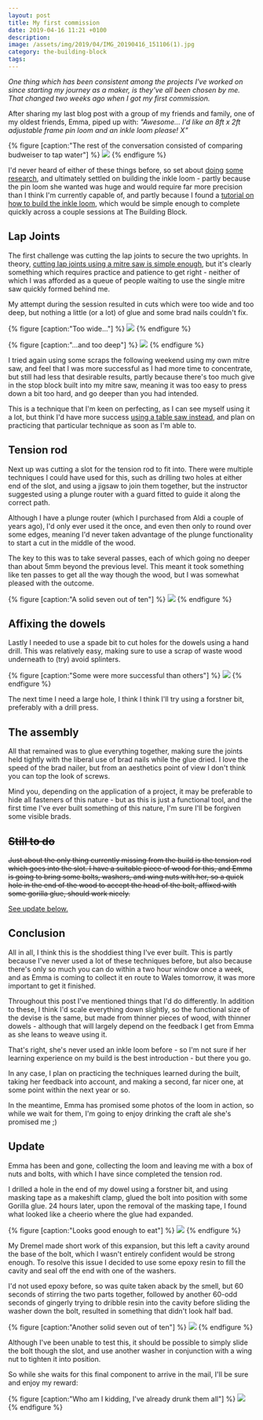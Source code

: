 ```yaml
---
layout: post
title: My first commission
date: 2019-04-16 11:21 +0100
description: 
image: /assets/img/2019/04/IMG_20190416_151106(1).jpg
category: the-building-block
tags: 
---
```

<p class="intro"><em><span class="dropcap">O</span>ne thing which has been consistent among the projects I've worked on since starting my journey as a maker, is they've all been chosen by me. That changed two weeks ago when I got my first commission.</em></p>

After sharing my last blog post with a group of my friends and family, one of my oldest friends, Emma, piped up with: _"Awesome... I'd like an 8ft x 2ft adjustable frame pin loom and an inkle loom please! X"_

{% figure [caption:"The rest of the conversation consisted of comparing budweiser to tap water"] %}
  ![](/assets/img/2019/04/Screenshot_20190416-113418(1).png) 
{% endfigure %}

I'd never heard of either of these things before, so set about [doing](https://www.youtube.com/watch?v=QU3SvEpl0Hc) [some](https://www.youtube.com/watch?v=2yy6saHjqC4) [research](https://www.youtube.com/watch?v=bMUxG4W4_tM), and ultimately settled on building the inkle loom - partly because the pin loom she wanted was huge and would require far more precision than I think I'm currently capable of, and partly because I found a [tutorial on how to build the inkle loom](https://makezine.com/2011/09/29/how_to_build_an_inkle_loom/), which would be simple enough to complete quickly across a couple sessions at The Building Block.

## Lap Joints

The first challenge was cutting the lap joints to secure the two uprights. In theory, [cutting lap joints using a mitre saw is simple enough](https://www.youtube.com/watch?v=bKGSZe8mbiQ), but it's clearly something which requires practice and patience to get right - neither of which I was afforded as a queue of people waiting to use the single mitre saw quickly formed behind me.

My attempt during the session resulted in cuts which were too wide and too deep, but nothing a little (or a lot) of glue and some brad nails couldn't fix.

{% figure [caption:"Too wide..."] %}
  ![](/assets/img/2019/04/IMG_20190416_150911(1).jpg) 
{% endfigure %}

{% figure [caption:"...and too deep"] %}
  ![](/assets/img/2019/04/IMG_20190416_150946(1).jpg) 
{% endfigure %}

I tried again using some scraps the following weekend using my own mitre saw, and feel that I was more successful as I had more time to concentrate, but still had less that desirable results, partly because there's too much give in the stop block built into my mitre saw, meaning it was too easy to press down a bit too hard, and go deeper than you had intended.

This is a technique that I'm keen on perfecting, as I can see myself using it a lot, but think I'd have more success [using a table saw instead](https://www.youtube.com/watch?v=MtAnTaHVYSo), and plan on practicing that particular technique as soon as I'm able to.

## Tension rod

Next up was cutting a slot for the tension rod to fit into. There were multiple techniques I could have used for this, such as drilling two holes at either end of the slot, and using a jigsaw to join them together, but the instructor suggested using a plunge router with a guard fitted to guide it along the correct path.

Although I have a plunge router (which I purchased from Aldi a couple of years ago), I'd only ever used it the once, and even then only to round over some edges, meaning I'd never taken advantage of the plunge functionality to start a cut in the middle of the wood.

The key to this was to take several passes, each of which going no deeper than about 5mm beyond the previous level. This meant it took something like ten passes to get all the way though the wood, but I was somewhat pleased with the outcome.

{% figure [caption:"A solid seven out of ten"] %}
  ![](/assets/img/2019/04/IMG_20190416_150829(1).jpg) 
{% endfigure %}

## Affixing the dowels

Lastly I needed to use a spade bit to cut holes for the dowels using a hand drill. This was relatively easy, making sure to use a scrap of waste wood underneath to (try) avoid splinters.

{% figure [caption:"Some were more successful than others"] %}
  ![](/assets/img/2019/04/IMG_20190416_153630(1).jpg) 
{% endfigure %}

The next time I need a large hole, I think I think I'll try using a forstner bit, preferably with a drill press.

## The assembly

All that remained was to glue everything together, making sure the joints held tightly with the liberal use of brad nails while the glue dried. I love the speed of the brad nailer, but from an aesthetics point of view I don't think you can top the look of screws.

Mind you, depending on the application of a project, it may be preferable to hide all fasteners of this nature - but as this is just a functional tool, and the first time I've ever built something of this nature, I'm sure I'll be forgiven some visible brads.

## ~~Still to do~~

~~Just about the only thing currently missing from the build is the tension rod which goes into the slot. I have a suitable piece of wood for this, and Emma is going to bring some bolts, washers, and wing nuts with her, so a quick hole in the end of the wood to accept the head of the bolt, affixed with some gorilla glue, should work nicely.~~

<ins>See [update](#update) below.</ins>

## Conclusion

All in all, I think this is the shoddiest thing I've ever built. This is partly because I've never used a lot of these techniques before, but also because there's only so much you can do within a two hour window once a week, and as Emma is coming to collect it en route to Wales tomorrow, it was more important to get it finished.

Throughout this post I've mentioned things that I'd do differently. In addition to these, I think I'd scale everything down slightly, so the functional size of the devise is the same, but made from thinner pieces of wood, with thinner dowels - although that will largely depend on the feedback I get from Emma as she leans to weave using it.

That's right, she's never used an inkle loom before - so I'm not sure if her learning experience on my build is the best introduction - but there you go.

In any case, I plan on practicing the techniques learned during the built, taking her feedback into account, and making a second, far nicer one, at some point within the next year or so.

In the meantime, Emma has promised some photos of the loom in action, so while we wait for them, I'm going to enjoy drinking the craft ale she's promised me ;) 

## Update

Emma has been and gone, collecting the loom and leaving me with a box of nuts and bolts, with which I have since completed the tension rod.

I drilled a hole in the end of my dowel using a forstner bit, and using masking tape as a makeshift clamp, glued the bolt into position with some Gorilla glue. 24 hours later, upon the removal of the masking tape, I found what looked like a cheerio where the glue had expanded.

{% figure [caption:"Looks good enough to eat"] %}
  ![](/assets/img/2019/04/IMG_20190420_094006(1).jpg) 
{% endfigure %}

My Dremel made short work of this expansion, but this left a cavity around the base of the bolt, which I wasn't entirely confident would be strong enough. To resolve this issue I decided to use some epoxy resin to fill the cavity and seal off the end with one of the washers.

I'd not used epoxy before, so was quite taken aback by the smell, but 60 seconds of stirring the two parts together, followed by another 60-odd seconds of gingerly trying to dribble resin into the cavity before sliding the washer down the bolt, resulted in something that didn't look half bad.

{% figure [caption:"Another solid seven out of ten"] %}
  ![](/assets/img/2019/04/IMG_20190426_195207(1).jpg) 
{% endfigure %}

Although I've been unable to test this, it should be possible to simply slide the bolt though the slot, and use another washer in conjunction with a wing nut to tighten it into position.

So while she waits for this final component to arrive in the mail, I'll be sure and enjoy my reward:

{% figure [caption:"Who am I kidding, I've already drunk them all"] %}
  ![](/assets/img/2019/04/IMG_20190417_212423(3).jpg) 
{% endfigure %}

